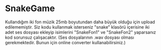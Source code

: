 # SnakeGame
Kullandığım iki fon müzik 25mb boyutundan daha büyük olduğu için upload edilememiştir. Siz kodu kullanmak isterseniz "snake" klasörü içerisine iki adet ses dosyası ekleyip isimlerini "SnakeFon1" ve "SnakeFon2" yaparsanız kod sorunsuz çalışacaktır. (Ses dosyalarının .wav dosyası olması gerekmektedir. Bunun için online converter kullanabilirsiniz.)
